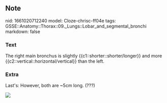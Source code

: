 ## Note
nid: 1661020712240
model: Cloze-chrisc-ff04e
tags: GSSE::Anatomy::Thorax::09._Lungs::Lobar_and_segmental_bronchi
markdown: false

### Text
<div class="toggle">
  The right main bronchus is slightly
  {{c1::shorter::shorter/longer}} and more
  {{c2::vertical::horizontal/vertical}} than the left.
</div>

### Extra
<p id="101462de-7867-4b5c-aace-12e530b84160" class="">Last's:
However, both are ~5cm long. (???)
<p id="101462de-7867-4b5c-aace-12e530b84160" class=""><img src= 
"Right-Main-Bronchus.png">
